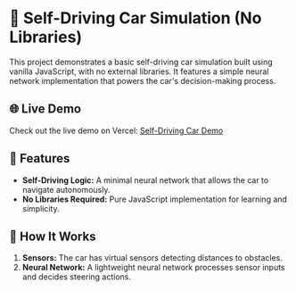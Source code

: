 # 🚗 Self-Driving Car Simulation (No Libraries)  

This project demonstrates a basic self-driving car simulation built using vanilla JavaScript, with no external libraries. It features a simple neural network implementation that powers the car's decision-making process.  



## 🌐 Live Demo

Check out the live demo on Vercel: [Self-Driving Car Demo](https://self-driving-car-no-lib.vercel.app)



## 📌 Features  

- **Self-Driving Logic:** A minimal neural network that allows the car to navigate autonomously.  
- **No Libraries Required:** Pure JavaScript implementation for learning and simplicity.  



## 🎯 How It Works  

1. **Sensors:** The car has virtual sensors detecting distances to obstacles.  
2. **Neural Network:** A lightweight neural network processes sensor inputs and decides steering actions.  


